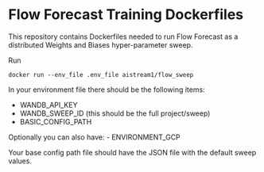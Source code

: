 # Flow Forecast Training Dockerfiles
This repository contains Dockerfiles needed to run Flow Forecast as a distributed Weights and Biases hyper-parameter sweep. 

Run 

`docker run --env_file .env_file aistream1/flow_sweep`

In your environment file there should be the following items:

- WANDB_API_KEY
- WANDB_SWEEP_ID (this should be the full project/sweep)
- BASIC_CONFIG_PATH

Optionally you can also have:
    - ENVIRONMENT_GCP

Your base config path file should have the JSON file with the default sweep values.